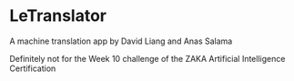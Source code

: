 # LeTranslator
A machine translation app by David Liang and Anas Salama

Definitely not for the Week 10 challenge of the ZAKA Artificial Intelligence Certification
